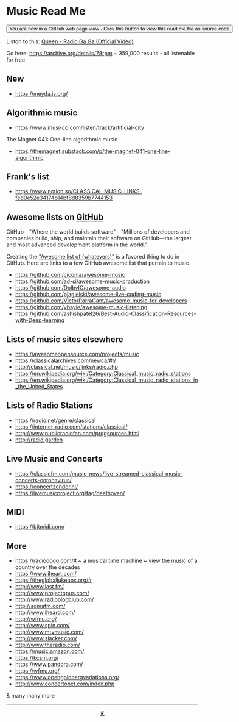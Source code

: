 # Music Read Me

<span style=display:none; >[You are now in a GitHub source code view - click this link to view Read Me file as a web page]( https://theo-armour.github.io/2021/bookmarks/readme.html#music.md  "View file as a web page." ) </span>

<div><input type=button onclick=window.top.location.href="https://github.com/theo-armour/2021/tree/master/bookmarks/music.md";
value='You are now in a GitHub web page view - Click this button to view this read me file as source code' ></div>

Liston to this: [Queen - Radio Ga Ga (Official Video)]( https://www.youtube.com/watch?v=azdwsXLmrHE )

Go here: https://archive.org/details/78rpm ~ 359,000 results - all listenable for free


<!--
See my bookmarksL eyes > news news > music
-->

## New

* https://meyda.js.org/

## Algorithmic music

* https://www.musi-co.com/listen/track/artificial-city

The Magnet 041: One-line algorithmic music

* https://themagnet.substack.com/p/the-magnet-041-one-line-algorithmic


## Frank's list

* https://www.notion.so/CLASSICAL-MUSIC-LINKS-fed0e52e34174b14bf8d8359b7744153


## Awesome lists on [GitHub]( https://github.com)

GitHub - "Where the world builds software" - "Millions of developers and companies build, ship, and maintain their software on GitHub—the largest and most advanced development platform in the world."

Creating the ["Awesome list of (whatevers)"]( https://github.com/topics/awesome-list ) is a favored thing to do in GitHub. Here are links to a few GitHub awesome list that pertain to music

* https://github.com/ciconia/awesome-music
* https://github.com/ad-si/awesome-music-production
* https://github.com/DolbyIO/awesome-audio
* https://github.com/pjagielski/awesome-live-coding-music
* https://github.com/VictorParraCant/awesome-music-for-developers
* https://github.com/ybayle/awesome-music-listening
* https://github.com/ashishpatel26/Best-Audio-Classification-Resources-with-Deep-learning


## Lists of music sites elsewhere

* https://awesomeopensource.com/projects/music
* https://classicalarchives.com/newca/#!/
* http://classical.net/music/links/radio.php
* https://en.wikipedia.org/wiki/Category:Classical_music_radio_stations
* https://en.wikipedia.org/wiki/Category:Classical_music_radio_stations_in_the_United_States


## Lists of Radio Stations

* https://radio.net/genre/classical
* https://internet-radio.com/stations/classical/
* http://www.publicradiofan.com/progsources.html
* http://radio.garden


## Live Music and Concerts

* https://classicfm.com/music-news/live-streamed-classical-music-concerts-coronavirus/
* https://concertzender.nl/
* https://livemusicproject.org/tag/beethoven/

## MIDI

* https://bitmidi.com/

## More

* https://radiooooo.com/# ~ a musical time machine ~ view the music of a country over the decades
* https://www.iheart.com/
* https://theglobaljukebox.org/#
* http://www.last.fm/
* http://www.projectopus.com/
* http://www.radioblogclub.com/
* http://somafm.com/
* http://www.iheard.com/
* http://wfmu.org/
* http://www.spin.com/
* http://www.mtvmusic.com/
* http://www.slacker.com/
* http://www.theradio.com/
* https://music.amazon.com/
* https://kcsm.org/
* https://www.pandora.com/
* https://wfmu.org/
* https://www.opengoldbergvariations.org/
* http://www.concertonet.com/index.php


& many many more

***

<center title="Hello! Click me to go up to the top" ><a class=aDingbat href=javascript:window.scrollTo(0,0);> ❦ </a></center>